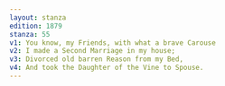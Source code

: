 ```yaml
---
layout: stanza
edition: 1879
stanza: 55
v1: You know, my Friends, with what a brave Carouse
v2: I made a Second Marriage in my house;
v3: Divorced old barren Reason from my Bed,
v4: And took the Daughter of the Vine to Spouse.
---
```

